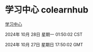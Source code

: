 # 学习中心 colearnhub
[学习中心](http://219.139.197.74:56308/colearnhub/)

2024年 10月 28日 星期一 01:50:02 CST

2024年 10月 27日 星期日 17:50:02 GMT
